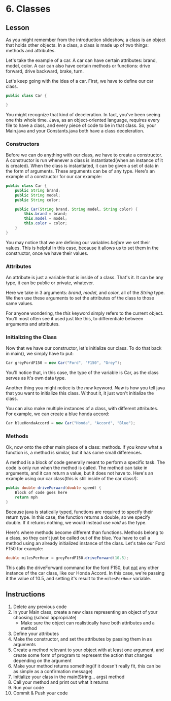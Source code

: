# 6. Classes

## Lesson

As you might remember from the introduction slideshow, a class is an object that holds other objects. In a class, a class is made up of two things: methods and attributes. 

Let's take the example of a car. A car can have certain attributes: brand, model, color. A car can also have certain methods or functions: drive forward, drive backward, brake, turn. 

Let's keep going with the idea of a car. First, we have to define our car class. 
```java
public class Car {

}
```
You might recognize that kind of deceleration. In fact, you've been seeing one this whole time. Java, as an object-oriented language, requires every file to have a class, and every piece of code to be in that class. So, your Main.java and your Constants.java both have a class deceleration. 

### Constructors

Before we can do anything with our class, we have to create a constructor. A constructor is run whenever a class is instantiated(when an instance of it is created). When the class is instantiated, it can be given a set of data in the form of arguments. These arguments can be of any type.
Here's an example of a constructor for our car example:
```java
public class Car {
    public String brand;
    public String model;
    public String color;

    public Car(String brand, String model, String color) {
        this.brand = brand;
        this.model = model;
        this.color = color;
    }
}
```
You may notice that we are defining our variables *before* we set their values. This is helpful in this case, because it allows us to set them in the constructor, once we have their values.

### Attributes

An attribute is just a variable that is inside of a class. That's it. It can be any type, it can be public or private, whatever. 

Here we take in 3 arguments: *brand*, *model*, and *color*, all of the *String* type. We then use these arguments to set the attributes of the class to those same values. 

For anyone wondering, the *this* keyword simply refers to the current object. You'll most often see it used just like this, to differentiate between arguments and attributes. 

### Initializing the Class

Now that we have our constructor, let's initialize our class. To do that back in main(), we simply have to put:
```java
Car greyFordF150 = new Car("Ford", "F150", "Grey");
```
You'll notice that, in this case, the type of the variable is Car, as the class serves as it's own data type. 

Another thing you might notice is the *new* keyword. *New* is how you tell java that you want to initialize this class. Without it, it just won't initialize the class. 

You can also make multiple instances of a class, with different attributes. For example, we can create a blue honda accord:
```java
Car blueHondaAccord = new Car("Honda", "Accord", "Blue");
```

### Methods

Ok, now onto the other main piece of a class: methods. If you know what a function is, a method is similar, but it has some small differences.

A method is a block of code generally meant to perform a specific task. The code is only run when the method is called. The method can take in arguments, and it can return a value, but it does not have to. Here's an example using our car class(this is still inside of the car class!):
```java
public double driveForward(double speed) {
    Block of code goes here
    return mph
}
```
Because java is statically typed, functions are required to specify their return type. In this case, the function returns a double, so we specify double. If it returns nothing, we would instead use *void* as the type.

Here's where methods become different than functions. Methods belong to a class, so they can't just be called out of the blue. You have to call a method using an already initialized instance of the class. Let's take our Ford F150 for example:
```java
double milesPerHour = greyFordF150.driveForward(10.5);
```
This calls the driveForward command for the ford F150, but <u>not</u> any other instance of the car class, like our Honda Accord. In this case, we're passing it the value of 10.5, and setting it's result to the `milesPerHour` variable.

## Instructions

1. Delete any previous code
2. In your Main class, create a new class representing an object of your choosing (school appropriate)
   - Make sure the object can realistically have both attributes and a method
3. Define your attributes
4. Make the constructor, and set the attributes by passing them in as arguments
5. Create a method relevant to your object with at least one argument, and create some form of program to represent the action that changes depending on the argument
6. Make your method returns something(if it doesn't really fit, this can be as simple as a confirmation message)
7. Initialize your class in the main(String... args) method
8. Call your method and print out what it returns
9. Run your code
10. Commit & Push your code
